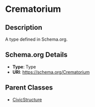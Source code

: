 # Crematorium

## Description
A type defined in Schema.org.

## Schema.org Details
- **Type**: Type
- **URI**: https://schema.org/Crematorium

## Parent Classes
- [CivicStructure](../CivicStructure.md)

